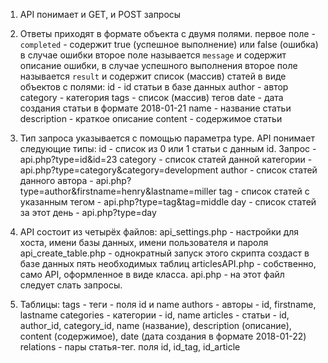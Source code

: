 1) API понимает и GET, и POST запросы

2) Ответы приходят в формате объекта с двумя полями.
    первое поле - `completed` - содержит true (успешное выполнение) или false (ошибка)
    в случае ошибки второе поле называется `message` и содержит описание ошибки,
    в случае успешного выполнения второе поле называется `result` и содержит список (массив)
    статей в виде объектов с полями:
        id - id статьи в базе данных
        author - автор
        category - категория
        tags - список (массив) тегов
        date - дата создания статьи в формате 2018-01-21
        name - название статьи
        description - краткое описание
        content - содержимое статьи

3) Тип запроса указывается с помощью параметра type.
    API понимает следующие типы:
        id - список из 0 или 1 статьи с данным id. Запрос - api.php?type=id&id=23
        category - список статей данной категории - api.php?type=category&category=development
        author - список статей данного автора - api.php?type=author&firstname=henry&lastname=miller
        tag - список статей с указанным тегом - api.php?type=tag&tag=middle
        day - список статей за этот день - api.php?type=day

4) API состоит из четырёх файлов:
    api_settings.php - настройки для хоста, имени базы данных, имени пользователя и пароля
    api_create_table.php - однократный запуск этого скрипта создаст в базе данных пять необходимых таблиц
    articlesAPI.php - собственно, само API, оформленное в виде класса.
    api.php - на этот файл следует слать запросы.

5) Таблицы:
    tags - теги - поля id и name
    authors - авторы - id, firstname, lastname
    categories - категории - id, name
    articles - статьи - id, author_id, category_id, name (название),
        description (описание), content (содержимое), date (дата создания в формате 2018-01-22)
    relations - пары статья-тег. поля id, id_tag, id_article